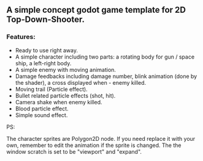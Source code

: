 ## A simple concept godot game template for 2D Top-Down-Shooter. 

### Features:

- Ready to use right away.
- A simple character including two parts: a rotating body for gun / space ship, a left-right body.
- A simple enemy with moving animation.
- Damage feedbacks including damage number, blink animation (done by the shader), a cross displayed when - enemy killed.
- Moving trail (Particle effect).
- Bullet related particle effects (shot, hit).
- Camera shake when enemy killed.
- Blood particle effect.
- Simple sound effect.

PS:

The character sprites are Polygon2D node. If you need replace it with your own, remember to edit the animation if the sprite is changed.
The the window scratch is set to be "viewport" and "expand".
